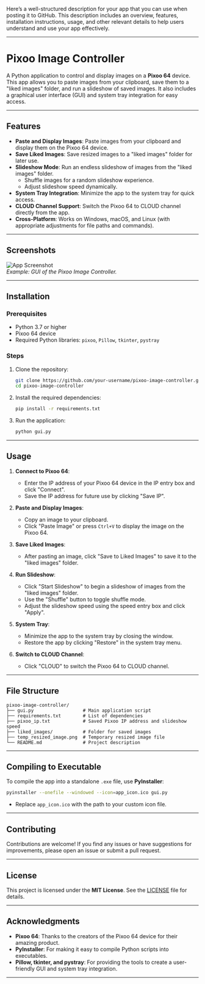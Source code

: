 Here’s a well-structured description for your app that you can use when posting it to GitHub. This description includes an overview, features, installation instructions, usage, and other relevant details to help users understand and use your app effectively.

---

# Pixoo Image Controller

A Python application to control and display images on a **Pixoo 64** device. This app allows you to paste images from your clipboard, save them to a "liked images" folder, and run a slideshow of saved images. It also includes a graphical user interface (GUI) and system tray integration for easy access.

---

## Features

- **Paste and Display Images**: Paste images from your clipboard and display them on the Pixoo 64 device.
- **Save Liked Images**: Save resized images to a "liked images" folder for later use.
- **Slideshow Mode**: Run an endless slideshow of images from the "liked images" folder.
  - Shuffle images for a random slideshow experience.
  - Adjust slideshow speed dynamically.
- **System Tray Integration**: Minimize the app to the system tray for quick access.
- **CLOUD Channel Support**: Switch the Pixoo 64 to CLOUD channel directly from the app.
- **Cross-Platform**: Works on Windows, macOS, and Linux (with appropriate adjustments for file paths and commands).

---

## Screenshots

![App Screenshot](screenshots/app_screenshot.png)  
*Example: GUI of the Pixoo Image Controller.*

---

## Installation

### Prerequisites
- Python 3.7 or higher
- Pixoo 64 device
- Required Python libraries: `pixoo`, `Pillow`, `tkinter`, `pystray`

### Steps
1. Clone the repository:
   ```bash
   git clone https://github.com/your-username/pixoo-image-controller.git
   cd pixoo-image-controller
   ```
2. Install the required dependencies:
   ```bash
   pip install -r requirements.txt
   ```
3. Run the application:
   ```bash
   python gui.py
   ```

---

## Usage

1. **Connect to Pixoo 64**:
   - Enter the IP address of your Pixoo 64 device in the IP entry box and click "Connect".
   - Save the IP address for future use by clicking "Save IP".

2. **Paste and Display Images**:
   - Copy an image to your clipboard.
   - Click "Paste Image" or press `Ctrl+V` to display the image on the Pixoo 64.

3. **Save Liked Images**:
   - After pasting an image, click "Save to Liked Images" to save it to the "liked images" folder.

4. **Run Slideshow**:
   - Click "Start Slideshow" to begin a slideshow of images from the "liked images" folder.
   - Use the "Shuffle" button to toggle shuffle mode.
   - Adjust the slideshow speed using the speed entry box and click "Apply".

5. **System Tray**:
   - Minimize the app to the system tray by closing the window.
   - Restore the app by clicking "Restore" in the system tray menu.

6. **Switch to CLOUD Channel**:
   - Click "CLOUD" to switch the Pixoo 64 to CLOUD channel.

---

## File Structure

```
pixoo-image-controller/
├── gui.py                  # Main application script
├── requirements.txt        # List of dependencies
├── pixoo_ip.txt            # Saved Pixoo IP address and slideshow speed
├── liked_images/           # Folder for saved images
├── temp_resized_image.png  # Temporary resized image file
└── README.md               # Project description
```

---

## Compiling to Executable

To compile the app into a standalone `.exe` file, use **PyInstaller**:
```bash
pyinstaller --onefile --windowed --icon=app_icon.ico gui.py
```
- Replace `app_icon.ico` with the path to your custom icon file.

---

## Contributing

Contributions are welcome! If you find any issues or have suggestions for improvements, please open an issue or submit a pull request.

---

## License

This project is licensed under the **MIT License**. See the [LICENSE](LICENSE) file for details.

---

## Acknowledgments

- **Pixoo 64**: Thanks to the creators of the Pixoo 64 device for their amazing product.
- **PyInstaller**: For making it easy to compile Python scripts into executables.
- **Pillow, tkinter, and pystray**: For providing the tools to create a user-friendly GUI and system tray integration.

---
